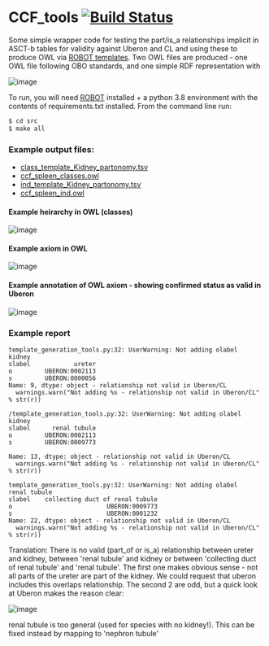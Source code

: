# CCF_tools [![Build Status](https://travis-ci.com/obophenotype/CCF_tools.svg?branch=master)](https://travis-ci.com/obophenotype/CCF_tools)

Some simple wrapper code for testing the part/is_a relationships implicit in ASCT-b tables for validity against Uberon and CL and using these to produce OWL via [ROBOT templates](http://robot.obolibrary.org/template).  Two OWL files are produced - one OWL file following OBO standards, and one simple RDF representation with 


![image](https://user-images.githubusercontent.com/112839/95355967-0ecc2380-08be-11eb-85ab-6dea787e43a5.png)


To run, you will need [ROBOT](http://robot.obolibrary.org/) installed + a python 3.8 environment with the contents of requirements.txt installed.  From the command line run:

```sh
$ cd src 
$ make all
```

### Example output files:
  - [class_template_Kidney_partonomy.tsv](https://github.com/obophenotype/CCF_tools/blob/master/src/class_template_Kidney_partonomy.tsv)
  - [ccf_spleen_classes.owl](https://github.com/obophenotype/CCF_tools/blob/master/src/ccf_spleen_classes.owl)
  - [ind_template_Kidney_partonomy.tsv](https://github.com/obophenotype/CCF_tools/blob/master/src/ind_template_Kidney_partonomy.tsv)
  - [ccf_spleen_ind.owl](https://github.com/obophenotype/CCF_tools/blob/master/src/ccf_spleen_ind.owl)
  
#### Example heirarchy in OWL (classes)
![image](https://user-images.githubusercontent.com/112839/96257807-f1304580-0fb2-11eb-8f94-90ca0891bfc7.png)

#### Example axiom in OWL
![image](https://user-images.githubusercontent.com/112839/96257876-0ad18d00-0fb3-11eb-8062-8449cb2c7dc7.png)

#### Example annotation of OWL axiom - showing confirmed status as valid in Uberon
![image](https://user-images.githubusercontent.com/112839/96257915-19b83f80-0fb3-11eb-9c0d-dcd97e50eb4d.png)


### Example report


```
template_generation_tools.py:32: UserWarning: Not adding olabel            kidney
slabel            ureter
o         UBERON:0002113
s         UBERON:0000056
Name: 9, dtype: object - relationship not valid in Uberon/CL
  warnings.warn("Not adding %s - relationship not valid in Uberon/CL" % str(r))
  
/template_generation_tools.py:32: UserWarning: Not adding olabel            kidney
slabel      renal tubule
o         UBERON:0002113
s         UBERON:0009773

Name: 13, dtype: object - relationship not valid in Uberon/CL
  warnings.warn("Not adding %s - relationship not valid in Uberon/CL" % str(r))

template_generation_tools.py:32: UserWarning: Not adding olabel                       renal tubule
slabel    collecting duct of renal tubule
o                          UBERON:0009773
s                          UBERON:0001232
Name: 22, dtype: object - relationship not valid in Uberon/CL
  warnings.warn("Not adding %s - relationship not valid in Uberon/CL" % str(r))
```

Translation: There is no valid (part_of or is_a) relationship between ureter and kidney, between 'renal tubule' and kidney or between 'collecting duct of renal tubule' and 'renal tubule'.  The first one makes obvious sense - not all parts of the ureter are part of the kidney.  We could request that uberon includes this  overlaps relationship.  The second 2 are odd, but a quick look at Uberon makes the reason clear: 

![image](https://user-images.githubusercontent.com/112839/96254209-d4910f00-0fac-11eb-9faa-8aa07c121423.png)

renal tubule is too general (used for species with no kidney!).  This can be fixed instead by mapping to 'nephron tubule'





